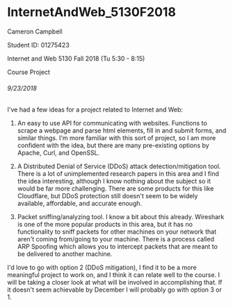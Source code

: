 # InternetAndWeb_5130F2018
Cameron Campbell

Student ID: 01275423

Internet and Web 5130 Fall 2018 (Tu 5:30 - 8:15)

Course Project


###### 9/23/2018
I've had a few ideas for a project related to Internet and Web:
1) An easy to use API for communicating with websites. Functions to scrape a webpage and parse html elements, fill in and submit forms, and similar things. I'm more familiar with this sort of project, so I am more confident with the idea, but there are many pre-existing options by Apache, Curl, and OpenSSL.

2) A Distributed Denial of Service (DDoS) attack detection/mitigation tool. There is a lot of unimplemented research papers in this area and I find the idea interesting, although I know nothing about the subject so it would be far more challenging. There are some products for this like Cloudflare, but DDoS protection still doesn't seem to be widely available, affordable, and accurate enough.

3) Packet sniffing/analyzing tool. I know a bit about this already. Wireshark is one of the more popular products in this area, but it has no functionality to sniff packets for other machines on your network that aren't coming from/going to your machine. There is a process called ARP Spoofing which allows you to intercept packets that are meant to be delivered to another machine.

I'd love to go with option 2 (DDoS mitigation), I find it to be a more meaningful project to work on, and I think it can relate well to the course. I will be taking a closer look at what will be involved in accomplishing that. If it doesn't seem achievable by December I will probably go with option 3 or 1.
